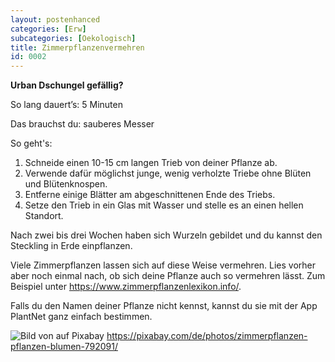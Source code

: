 ```yaml
---
layout: postenhanced
categories: [Erw]
subcategories: [Oekologisch]
title: Zimmerpflanzenvermehren
id: 0002
---
```

**Urban Dschungel gefällig?**

So lang dauert’s: 5 Minuten

Das brauchst du: sauberes Messer

So geht's: 

1. Schneide einen 10-15 cm langen Trieb von deiner Pflanze ab.
1. Verwende dafür möglichst junge, wenig verholzte Triebe ohne Blüten und Blütenknospen.
1. Entferne einige Blätter am abgeschnittenen Ende des Triebs.
1. Setze den Trieb in ein Glas mit Wasser und stelle es an einen hellen Standort.

Nach zwei bis drei Wochen haben sich Wurzeln gebildet und du kannst den Steckling in Erde einpflanzen. 



Viele Zimmerpflanzen lassen sich auf diese Weise vermehren. 
Lies vorher aber noch einmal nach, ob sich deine Pflanze auch so vermehren lässt. Zum Beispiel unter https://www.zimmerpflanzenlexikon.info/.

Falls du den Namen deiner Pflanze nicht kennst, kannst du sie mit der App PlantNet ganz einfach bestimmen. 

![Bild von  auf Pixabay](https://pixabay.com/get/51e9d7434353b108feda8460825668204022dfe05b557640722b79d7/houseplants-792091_1920.jpg)
https://pixabay.com/de/photos/zimmerpflanzen-pflanzen-blumen-792091/
